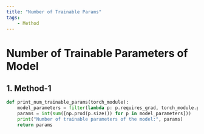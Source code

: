 ```yaml
---
title: "Number of Trainable Params"
tags:
    - Method
---
```


# Number of Trainable Parameters of Model

## 1. Method-1

```py
def print_num_trainable_params(torch_module):
    model_parameters = filter(lambda p: p.requires_grad, torch_module.parameters())
    params = int(sum([np.prod(p.size()) for p in model_parameters]))
    print("Number of trainable parameters of the model:", params)
    return params
```
